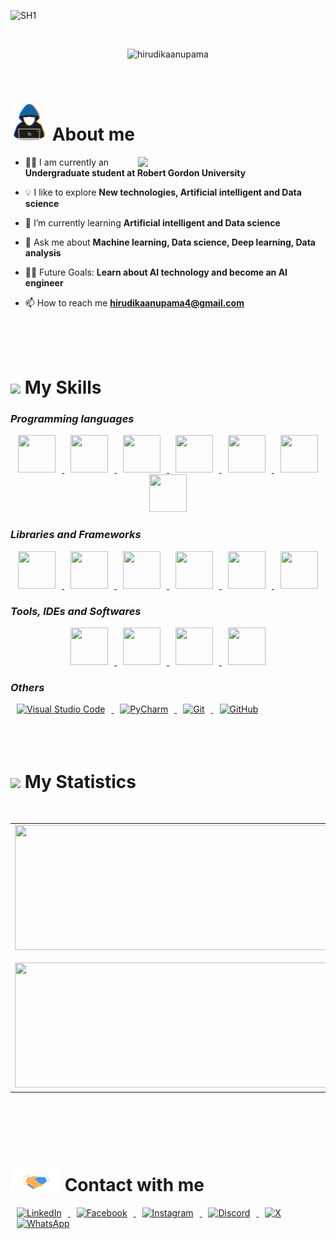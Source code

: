 <p>
  <img src="https://github.com/user-attachments/assets/aa04fa58-b8e8-49c3-8d1c-75f0018f5686" alt="SH1">
</p>


<br>
<p align="center"> <img src="https://komarev.com/ghpvc/?username=hirudikaanupama&label=Profile%20views&color=0e75b6&style=for-the-badge" alt="hirudikaanupama" /> </p>
<br>

<h1>
  <picture>
    <img src="https://github.com/0xAbdulKhalid/0xAbdulKhalid/raw/main/assets/mdImages/about_me.gif" width="60px">
  </picture> 
  About me
</h1>

<picture> <img align="right" src="https://media.giphy.com/media/SWoSkN6DxTszqIKEqv/giphy.gif" width = 300px></picture>

- 👨‍💻 I am currently an **Undergraduate student at Robert Gordon University**

- 💡 I like to explore **New technologies, Artificial intelligent and Data science**
  
- 🌱 I’m currently learning **Artificial intelligent and Data science**

- 💬 Ask me about **Machine learning, Data science, Deep learning, Data analysis**

- 💪🏼 Future Goals: **Learn about AI technology and become an AI engineer**

- 📫 How to reach me **hirudikaanupama4@gmail.com**

<br>
<br> 
<br>


<h1><img src="https://media2.giphy.com/media/QssGEmpkyEOhBCb7e1/giphy.gif?cid=ecf05e47a0n3gi1bfqntqmob8g9aid1oyj2wr3ds3mg700bl&rid=giphy.gif" width ="35"> My Skills</h1>

### _Programming languages_

<div style="text-align: center;">
    <a href="https://www.python.org/" target="_blank">
        <img src="https://cdn.jsdelivr.net/gh/devicons/devicon@latest/icons/python/python-original.svg" height="60" width="60" style="margin: 0 10px;">
    </a>
    <a href="https://www.r-project.org/" target="_blank">
        <img src="https://cdn.jsdelivr.net/gh/devicons/devicon@latest/icons/r/r-original.svg" height="60" width="60" style="margin: 0 10px;">
    </a>
    <a href="https://www.oracle.com/java/" target="_blank">
        <img src="https://cdn.jsdelivr.net/gh/devicons/devicon@latest/icons/java/java-original.svg" height="60" width="60" style="margin: 0 10px;">
    </a>
    <a href="https://www.mysql.com/" target="_blank">
        <img src="https://cdn.jsdelivr.net/gh/devicons/devicon@latest/icons/mysql/mysql-original-wordmark.svg" height="60" width="60" style="margin: 0 10px;">
    </a>
    <a href="https://developer.mozilla.org/en-US/docs/Web/JavaScript" target="_blank">
        <img src="https://cdn.jsdelivr.net/gh/devicons/devicon@latest/icons/javascript/javascript-original.svg" height="60" width="60" style="margin: 0 10px;">
    </a>
    <a href="https://developer.mozilla.org/en-US/docs/Web/HTML" target="_blank">
        <img src="https://cdn.jsdelivr.net/gh/devicons/devicon@latest/icons/html5/html5-original.svg" height="60" width="60" style="margin: 0 10px;">
    </a>
    <a href="https://developer.mozilla.org/en-US/docs/Web/CSS" target="_blank">
        <img src="https://cdn.jsdelivr.net/gh/devicons/devicon@latest/icons/css3/css3-original.svg" height="60" width="60" style="margin: 0 10px;">
    </a>
</div>


          
### _Libraries and Frameworks_

<div style="text-align: center;">
    <a href="https://scikit-learn.org/" target="_blank">
        <img src="https://cdn.jsdelivr.net/gh/devicons/devicon@latest/icons/scikitlearn/scikitlearn-original.svg" height="60" width="60" style="margin: 0 10px;">
    </a>
    <a href="https://pandas.pydata.org/" target="_blank">
        <img src="https://cdn.jsdelivr.net/gh/devicons/devicon@latest/icons/pandas/pandas-original.svg" height="60" width="60" style="margin: 0 10px;">
    </a>
    <a href="https://numpy.org/" target="_blank">
        <img src="https://cdn.jsdelivr.net/gh/devicons/devicon@latest/icons/numpy/numpy-original.svg" height="60" width="60" style="margin: 0 10px;">
    </a>
    <a href="https://matplotlib.org/" target="_blank">
        <img src="https://cdn.jsdelivr.net/gh/devicons/devicon@latest/icons/matplotlib/matplotlib-original.svg" height="60" width="60" style="margin: 0 10px;">
    </a>
    <a href="https://www.python.org/psf/landing/" target="_blank">
        <img src="https://pbs.twimg.com/media/EhGuwXWXgAEERcn.png" height="60" width="60" style="margin: 0 10px;">
    </a>
    <a href="https://www.anaconda.com/" target="_blank">
        <img src="https://cdn.jsdelivr.net/gh/devicons/devicon@latest/icons/anaconda/anaconda-original.svg" height="60" width="60" style="margin: 0 10px;">
    </a>
</div>


### _Tools, IDEs and Softwares_
           
<div style="text-align: center;">
    <a href="https://code.visualstudio.com/" target="_blank">
        <img src="https://cdn.jsdelivr.net/gh/devicons/devicon@latest/icons/vscode/vscode-original.svg" height="60" width="60" style="margin: 0 10px;">
    </a>
    <a href="https://www.jetbrains.com/pycharm/" target="_blank">
        <img src="https://cdn.jsdelivr.net/gh/devicons/devicon@latest/icons/pycharm/pycharm-original.svg" height="60" width="60" style="margin: 0 10px;">
    </a>
    <a href="https://jupyter.org/" target="_blank">
        <img src="https://cdn.jsdelivr.net/gh/devicons/devicon@latest/icons/jupyter/jupyter-original-wordmark.svg" height="60" width="60" style="margin: 0 10px;">
    </a>
    <a href="https://www.jetbrains.com/idea/" target="_blank">
        <img src="https://cdn.jsdelivr.net/gh/devicons/devicon@latest/icons/intellij/intellij-original.svg" height="60" width="60" style="margin: 0 10px;">
    </a>
</div>


### _Others_

<a href="https://code.visualstudio.com/" target="_blank">
    <img src="https://cdn.jsdelivr.net/gh/devicons/devicon@latest/icons/linux/linux-original.svg" height="60" width="60" style="margin: 0 10px;" alt="Visual Studio Code">
</a>
<a href="https://www.jetbrains.com/pycharm/" target="_blank">
    <img src="https://cdn.jsdelivr.net/gh/devicons/devicon@latest/icons/pycharm/pycharm-original.svg" height="60" width="60" style="margin: 0 10px;" alt="PyCharm">
</a>
<a href="https://git-scm.com/" target="_blank">
   <img src="https://cdn.jsdelivr.net/gh/devicons/devicon@latest/icons/git/git-original.svg"  height="60" width="60" style="margin: 0 10px;" alt="Git">
</a>
<a href="https://github.com/" target="_blank">
    <img src="https://cdn.jsdelivr.net/gh/devicons/devicon@latest/icons/github/github-original.svg" height="60" width="60" style="margin: 0 10px;" alt="GitHub">
</a>

        
<br>
<br>
<br>
<br>


<h1 ><img src="https://media.giphy.com/media/iY8CRBdQXODJSCERIr/giphy.gif" width="40"> My Statistics</h1>

<br>


<table align="left" style="border: none; width: 100%;">
  <tr>
    <td style="width: 50%; text-align: center; vertical-align: top;">
      <img src="https://github-readme-stats.vercel.app/api?username=HirudikaAnupama&show_icons=true&theme=radical" width="500" height="200" />
      <br><br>
      <img src="https://github-readme-streak-stats.herokuapp.com/?user=HirudikaAnupama&theme=radical" width="500" height="200" />
    </td>
    <td style="width: 50%; text-align: center; vertical-align: top;">
      <img src="https://github-readme-stats.vercel.app/api/top-langs/?username=HirudikaAnupama&theme=tokyonight" width="500" height="200" />
    </td>
  </tr>
</table>

<p>ㅤㅤㅤㅤㅤ</p>

<br>
<br>


<h1><img src="https://github.com/0xAbdulKhalid/0xAbdulKhalid/raw/main/assets/mdImages/handshake.gif" width="80"> Contact with me</h1>

<p align="left">
    <a href="https://linkedin.com/in/hirudika-anupama-1927b5293/" target="_blank">
        <img src="https://img.shields.io/badge/linkedin-%231DA1F2.svg?style=for-the-badge&logo=linkedin&logoColor=white" alt="LinkedIn" height="30" style="margin: 0 10px;"/>
    </a>
    <a href="https://fb.com/hirudika_anupama" target="_blank">
        <img src="https://img.shields.io/badge/facebook-4267B2.svg?style=for-the-badge&logo=facebook&logoColor=white" alt="Facebook" height="30" style="margin: 0 10px;"/>
    </a>
    <a href="https://instagram.com/hirudika_anupama" target="_blank">
        <img src="https://img.shields.io/badge/instagram-%23E4405F.svg?style=for-the-badge&logo=Instagram&logoColor=white" alt="Instagram" height="30" style="margin: 0 10px;"/>
    </a>
    <a href="https://discord.gg/hirudika_anupama" target="_blank">
        <img src="https://img.shields.io/badge/discord-%2300AFFE.svg?style=for-the-badge&logo=Discord&logoColor=white" alt="Discord" height="30" style="margin: 0 10px;"/>
    </a>
    <a href="https://x.com/_xAnupama?t=FoqShy-zfDTi5npBTqGGbA&s=08" target="_blank">
        <img src="https://img.shields.io/badge/twitter-1DA1F2.svg?style=for-the-badge&logo=twitter&logoColor=white" alt="X" height="30" style="margin: 0 10px;"/>
    </a>
    <a href="https://wa.me/+94714081569" target="_blank">
        <img src="https://img.shields.io/badge/whatsapp-4B7F1.svg?style=for-the-badge&logo=whatsapp&logoColor=white" alt="WhatsApp" height="30" style="margin: 0 10px;"/>
    </a>
</p>


